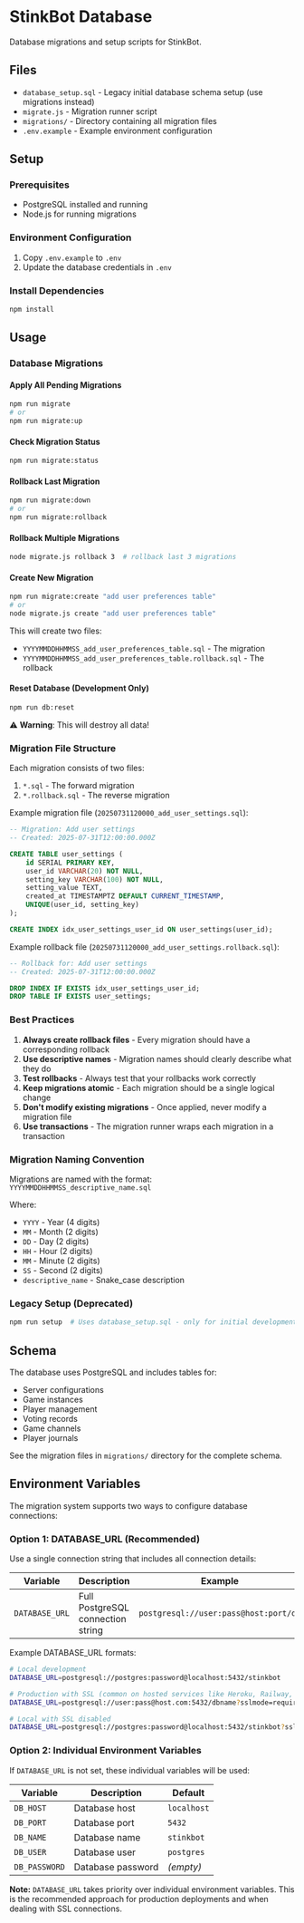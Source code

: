 # StinkBot Database

Database migrations and setup scripts for StinkBot.

## Files

- `database_setup.sql` - Legacy initial database schema setup (use migrations instead)
- `migrate.js` - Migration runner script
- `migrations/` - Directory containing all migration files
- `.env.example` - Example environment configuration

## Setup

### Prerequisites
- PostgreSQL installed and running
- Node.js for running migrations

### Environment Configuration
1. Copy `.env.example` to `.env`
2. Update the database credentials in `.env`

### Install Dependencies
```bash
npm install
```

## Usage

### Database Migrations

#### Apply All Pending Migrations
```bash
npm run migrate
# or
npm run migrate:up
```

#### Check Migration Status
```bash
npm run migrate:status
```

#### Rollback Last Migration
```bash
npm run migrate:down
# or
npm run migrate:rollback
```

#### Rollback Multiple Migrations
```bash
node migrate.js rollback 3  # rollback last 3 migrations
```

#### Create New Migration
```bash
npm run migrate:create "add user preferences table"
# or
node migrate.js create "add user preferences table"
```

This will create two files:
- `YYYYMMDDHHMMSS_add_user_preferences_table.sql` - The migration
- `YYYYMMDDHHMMSS_add_user_preferences_table.rollback.sql` - The rollback

#### Reset Database (Development Only)
```bash
npm run db:reset
```
⚠️ **Warning**: This will destroy all data!

### Migration File Structure

Each migration consists of two files:
1. `*.sql` - The forward migration
2. `*.rollback.sql` - The reverse migration

Example migration file (`20250731120000_add_user_settings.sql`):
```sql
-- Migration: Add user settings
-- Created: 2025-07-31T12:00:00.000Z

CREATE TABLE user_settings (
    id SERIAL PRIMARY KEY,
    user_id VARCHAR(20) NOT NULL,
    setting_key VARCHAR(100) NOT NULL,
    setting_value TEXT,
    created_at TIMESTAMPTZ DEFAULT CURRENT_TIMESTAMP,
    UNIQUE(user_id, setting_key)
);

CREATE INDEX idx_user_settings_user_id ON user_settings(user_id);
```

Example rollback file (`20250731120000_add_user_settings.rollback.sql`):
```sql
-- Rollback for: Add user settings
-- Created: 2025-07-31T12:00:00.000Z

DROP INDEX IF EXISTS idx_user_settings_user_id;
DROP TABLE IF EXISTS user_settings;
```

### Best Practices

1. **Always create rollback files** - Every migration should have a corresponding rollback
2. **Use descriptive names** - Migration names should clearly describe what they do
3. **Test rollbacks** - Always test that your rollbacks work correctly
4. **Keep migrations atomic** - Each migration should be a single logical change
5. **Don't modify existing migrations** - Once applied, never modify a migration file
6. **Use transactions** - The migration runner wraps each migration in a transaction

### Migration Naming Convention

Migrations are named with the format:
`YYYYMMDDHHMMSS_descriptive_name.sql`

Where:
- `YYYY` - Year (4 digits)
- `MM` - Month (2 digits) 
- `DD` - Day (2 digits)
- `HH` - Hour (2 digits)
- `MM` - Minute (2 digits)
- `SS` - Second (2 digits)
- `descriptive_name` - Snake_case description

### Legacy Setup (Deprecated)
```bash
npm run setup  # Uses database_setup.sql - only for initial development
```

## Schema

The database uses PostgreSQL and includes tables for:
- Server configurations
- Game instances  
- Player management
- Voting records
- Game channels
- Player journals

See the migration files in `migrations/` directory for the complete schema.

## Environment Variables

The migration system supports two ways to configure database connections:

### Option 1: DATABASE_URL (Recommended)
Use a single connection string that includes all connection details:

| Variable | Description | Example |
|----------|-------------|---------|
| `DATABASE_URL` | Full PostgreSQL connection string | `postgresql://user:pass@host:port/db` |

Example DATABASE_URL formats:
```bash
# Local development
DATABASE_URL=postgresql://postgres:password@localhost:5432/stinkbot

# Production with SSL (common on hosted services like Heroku, Railway, etc.)
DATABASE_URL=postgresql://user:pass@host.com:5432/dbname?sslmode=require

# Local with SSL disabled
DATABASE_URL=postgresql://postgres:password@localhost:5432/stinkbot?sslmode=disable
```

### Option 2: Individual Environment Variables
If `DATABASE_URL` is not set, these individual variables will be used:

| Variable | Description | Default |
|----------|-------------|---------|
| `DB_HOST` | Database host | `localhost` |
| `DB_PORT` | Database port | `5432` |
| `DB_NAME` | Database name | `stinkbot` |
| `DB_USER` | Database user | `postgres` |
| `DB_PASSWORD` | Database password | _(empty)_ |

**Note:** `DATABASE_URL` takes priority over individual environment variables. This is the recommended approach for production deployments and when dealing with SSL connections.
